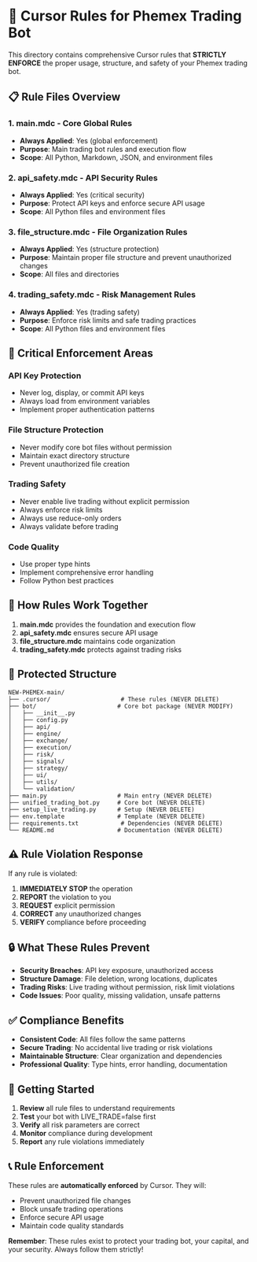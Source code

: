 # 🎯 Cursor Rules for Phemex Trading Bot

This directory contains comprehensive Cursor rules that **STRICTLY ENFORCE** the proper usage, structure, and safety of your Phemex trading bot.

## 📋 Rule Files Overview

### 1. **main.mdc** - Core Global Rules
- **Always Applied**: Yes (global enforcement)
- **Purpose**: Main trading bot rules and execution flow
- **Scope**: All Python, Markdown, JSON, and environment files

### 2. **api_safety.mdc** - API Security Rules
- **Always Applied**: Yes (critical security)
- **Purpose**: Protect API keys and enforce secure API usage
- **Scope**: All Python files and environment files

### 3. **file_structure.mdc** - File Organization Rules
- **Always Applied**: Yes (structure protection)
- **Purpose**: Maintain proper file structure and prevent unauthorized changes
- **Scope**: All files and directories

### 4. **trading_safety.mdc** - Risk Management Rules
- **Always Applied**: Yes (trading safety)
- **Purpose**: Enforce risk limits and safe trading practices
- **Scope**: All Python files and environment files

## 🚨 Critical Enforcement Areas

### **API Key Protection**
- Never log, display, or commit API keys
- Always load from environment variables
- Implement proper authentication patterns

### **File Structure Protection**
- Never modify core bot files without permission
- Maintain exact directory structure
- Prevent unauthorized file creation

### **Trading Safety**
- Never enable live trading without explicit permission
- Always enforce risk limits
- Always use reduce-only orders
- Always validate before trading

### **Code Quality**
- Use proper type hints
- Implement comprehensive error handling
- Follow Python best practices

## 🔧 How Rules Work Together

1. **main.mdc** provides the foundation and execution flow
2. **api_safety.mdc** ensures secure API usage
3. **file_structure.mdc** maintains code organization
4. **trading_safety.mdc** protects against trading risks

## 📁 Protected Structure

```
NEW-PHEMEX-main/
├── .cursor/                    # These rules (NEVER DELETE)
├── bot/                       # Core bot package (NEVER MODIFY)
│   ├── __init__.py
│   ├── config.py
│   ├── api/
│   ├── engine/
│   ├── exchange/
│   ├── execution/
│   ├── risk/
│   ├── signals/
│   ├── strategy/
│   ├── ui/
│   ├── utils/
│   └── validation/
├── main.py                    # Main entry (NEVER DELETE)
├── unified_trading_bot.py     # Core bot (NEVER DELETE)
├── setup_live_trading.py      # Setup (NEVER DELETE)
├── env.template               # Template (NEVER DELETE)
├── requirements.txt            # Dependencies (NEVER DELETE)
└── README.md                  # Documentation (NEVER DELETE)
```

## ⚠️ Rule Violation Response

If any rule is violated:
1. **IMMEDIATELY STOP** the operation
2. **REPORT** the violation to you
3. **REQUEST** explicit permission
4. **CORRECT** any unauthorized changes
5. **VERIFY** compliance before proceeding

## 🔒 What These Rules Prevent

- **Security Breaches**: API key exposure, unauthorized access
- **Structure Damage**: File deletion, wrong locations, duplicates
- **Trading Risks**: Live trading without permission, risk limit violations
- **Code Issues**: Poor quality, missing validation, unsafe patterns

## ✅ Compliance Benefits

- **Consistent Code**: All files follow the same patterns
- **Secure Trading**: No accidental live trading or risk violations
- **Maintainable Structure**: Clear organization and dependencies
- **Professional Quality**: Type hints, error handling, documentation

## 🚀 Getting Started

1. **Review** all rule files to understand requirements
2. **Test** your bot with LIVE_TRADE=false first
3. **Verify** all risk parameters are correct
4. **Monitor** compliance during development
5. **Report** any rule violations immediately

## 📞 Rule Enforcement

These rules are **automatically enforced** by Cursor. They will:
- Prevent unauthorized file changes
- Block unsafe trading operations
- Enforce secure API usage
- Maintain code quality standards

**Remember**: These rules exist to protect your trading bot, your capital, and your security. Always follow them strictly!
